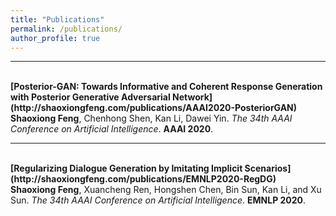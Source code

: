 ```yaml
---
title: "Publications"
permalink: /publications/
author_profile: true
---
```


---
<br>
<b>[Posterior-GAN: Towards Informative and Coherent Response Generation with Posterior Generative Adversarial Network](http://shaoxiongfeng.com/publications/AAAI2020-PosteriorGAN)
</b> 
<br> 
<b>Shaoxiong Feng</b>, Chenhong Shen, Kan Li, Dawei Yin.
<i>The 34th AAAI Conference on Artificial Intelligence</i>. <b>AAAI 2020</b>.

---
<br>
<b>[Regularizing Dialogue Generation by Imitating Implicit Scenarios](http://shaoxiongfeng.com/publications/EMNLP2020-RegDG)
</b> 
<br> 
<b>Shaoxiong Feng</b>, Xuancheng Ren, Hongshen Chen, Bin Sun, Kan Li, and Xu Sun.
<i>The 34th AAAI Conference on Artificial Intelligence</i>. <b>EMNLP 2020</b>.